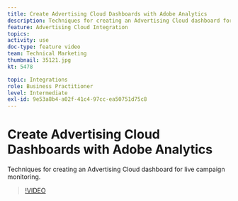 ```yaml
---
title: Create Advertising Cloud Dashboards with Adobe Analytics
description: Techniques for creating an Advertising Cloud dashboard for live campaign monitoring.
feature: Advertising Cloud Integration
topics: 
activity: use
doc-type: feature video
team: Technical Marketing
thumbnail: 35121.jpg
kt: 5478

topic: Integrations
role: Business Practitioner
level: Intermediate
exl-id: 9e53a8b4-a02f-41c4-97cc-ea50751d75c8
---
```

# Create Advertising Cloud Dashboards with Adobe Analytics

Techniques for creating an Advertising Cloud dashboard for live campaign monitoring. 

>[!VIDEO](https://video.tv.adobe.com/v/35121/?quality=12&learn=on)
